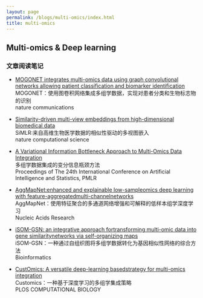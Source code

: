 ```yaml
---
layout: page
permalink: /blogs/multi-omics/index.html
title: multi-omics
---
```


## Multi-omics & Deep learning

### 文章阅读笔记

- [MOGONET integrates multi-omics data using graph convolutional networks allowing patient classification and biomarker identification](https://Lilian-tju.github.io/blogs/mogonet)<br>MOGONET：使用图卷积网络集成多组学数据，实现对患者分类和生物标志物的识别<br>nature communications<br>

- [Similarity-driven multi-view embeddings from high-dimensional biomedical data](https://Lilian-tju.github.io/blogs/SiMLR)<br>SiMLR:来自高维生物医学数据的相似性驱动的多视图嵌入<br>nature computational science<br>
  
- [A Variational Information Bottleneck Approach to Multi-Omics Data Integration](https://Lilian-tju.github.io/blogs/VAE-omics)<br>多组学数据集成的变分信息瓶颈方法<br>Proceedings of The 24th International Conference on Artificial Intelligence and Statistics, PMLR<br>
  
- [AggMapNet:enhanced and explainable low-sampleomics deep learning with feature-aggregatedmulti-channelnetworks](https://Lilian-tju.github.io/blogs/AggMapNet)<br>AggMapNet：使用特征聚合的多通道网络增强和可解释的低样本组学深度学习<br>Nucleic Acids Research<br>
  
- [iSOM-GSN: an integrative approach fortransforming multi-omic data into gene similaritynetworks via self-organizing maps](https://Lilian-tju.github.io/blogs/iSOM-GSN)<br> iSOM-GSN：一种通过自组织图将多组学数据转化为基因相似性网络的综合方法<br>Bioinformatics<br>

- [CustOmics: A versatile deep-learning basedstrategy for multi-omics integration](https://Lilian-tju.github.io/blogs/Customics)<br>Customics：一种基于深度学习的多组学集成策略<br>PLOS COMPUTATIONAL BIOLOGY<br>
